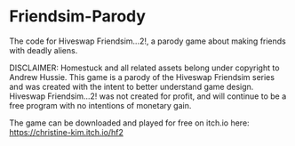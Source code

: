 # Friendsim-Parody
The code for Hiveswap Friendsim...2!, a parody game about making friends with deadly aliens.

DISCLAIMER:
Homestuck and all related assets belong under copyright to Andrew Hussie. This game is a parody of the Hiveswap Friendsim series and was created with the intent to better understand game design. Hiveswap Friendsim...2! was not created for profit, and will continue to be a free program with no intentions of monetary gain.

The game can be downloaded and played for free on itch.io here: https://christine-kim.itch.io/hf2


